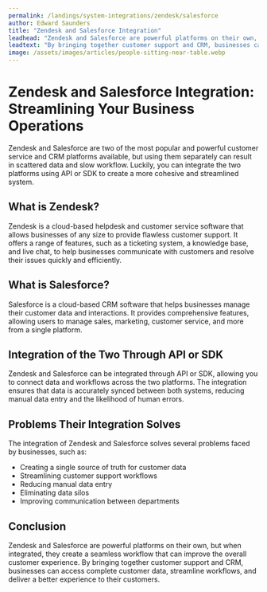 ```yaml
---
permalink: /landings/system-integrations/zendesk/salesforce
author: Edward Saunders
title: "Zendesk and Salesforce Integration"
leadhead: "Zendesk and Salesforce are powerful platforms on their own, but when integrated, they create a seamless workflow that can improve the overall customer experience"
leadtext: "By bringing together customer support and CRM, businesses can access complete customer data, streamline workflows, and deliver a better experience to their customers."
image: /assets/images/articles/people-sitting-near-table.webp
---
```

<div class="arttext">	<h1>Zendesk and Salesforce Integration: Streamlining Your Business Operations</h1>
	<p>Zendesk and Salesforce are two of the most popular and powerful customer service and CRM platforms available, but using them separately can result in scattered data and slow workflow. Luckily, you can integrate the two platforms using API or SDK to create a more cohesive and streamlined system.</p>
	<h2>What is Zendesk?</h2>
	<p>Zendesk is a cloud-based helpdesk and customer service software that allows businesses of any size to provide flawless customer support. It offers a range of features, such as a ticketing system, a knowledge base, and live chat, to help businesses communicate with customers and resolve their issues quickly and efficiently.</p>
	<h2>What is Salesforce?</h2>
	<p>Salesforce is a cloud-based CRM software that helps businesses manage their customer data and interactions. It provides comprehensive features, allowing users to manage sales, marketing, customer service, and more from a single platform. </p>
	<h2>Integration of the Two Through API or SDK</h2>
	<p>Zendesk and Salesforce can be integrated through API or SDK, allowing you to connect data and workflows across the two platforms. The integration ensures that data is accurately synced between both systems, reducing manual data entry and the likelihood of human errors.</p>
	<h2>Problems Their Integration Solves</h2>
	<p>The integration of Zendesk and Salesforce solves several problems faced by businesses, such as:</p>
	<ul>
		<li>Creating a single source of truth for customer data </li>
		<li>Streamlining customer support workflows</li>
		<li>Reducing manual data entry</li>
		<li>Eliminating data silos</li>
		<li>Improving communication between departments</li>
	</ul>
	<h2>Conclusion</h2>
	<p>Zendesk and Salesforce are powerful platforms on their own, but when integrated, they create a seamless workflow that can improve the overall customer experience. By bringing together customer support and CRM, businesses can access complete customer data, streamline workflows, and deliver a better experience to their customers. </p>
</div>